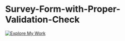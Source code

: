 # Survey-Form-with-Proper-Validation-Check

[![Explore My Work](https://png.pngtree.com/png-vector/20201027/ourmid/pngtree-rocket-launch-icon-design-template-png-image_2379194.jpg)](https://sk-badsha.github.io/Survey-Form-with-Proper-Validation-Check)
